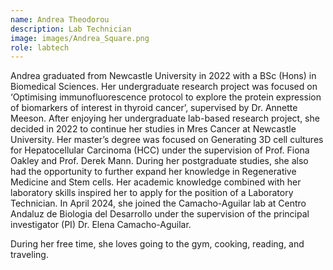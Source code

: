 ```yaml
---
name: Andrea Theodorou
description: Lab Technician
image: images/Andrea_Square.png
role: labtech
---
```


Andrea graduated from Newcastle University in 2022 with a BSc (Hons) in Biomedical Sciences. Her undergraduate research project was focused on ‘Optimising immunofluorescence protocol to explore the protein expression of biomarkers of interest in thyroid cancer’, supervised by Dr. Annette Meeson. After enjoying her undergraduate lab-based research project, she decided in 2022 to continue her studies in Mres Cancer at Newcastle University. Her master’s degree was focused on Generating 3D cell cultures for Hepatocellular Carcinoma (HCC) under the supervision of Prof. Fiona Oakley and Prof. Derek Mann. During her postgraduate studies, she also had the opportunity to further expand her knowledge in Regenerative Medicine and Stem cells. Her academic knowledge combined with her laboratory skills inspired her to apply for the position of a Laboratory Technician. In April 2024, she joined the Camacho-Aguilar lab at Centro Andaluz de Biologia del Desarrollo under the supervision of the principal investigator (PI) Dr. Elena Camacho-Aguilar. 

During her free time, she loves going to the gym, cooking, reading, and traveling.
